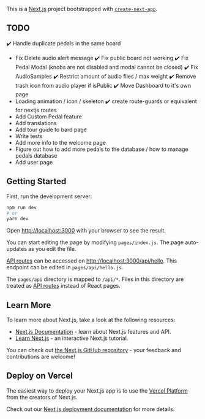 This is a [Next.js](https://nextjs.org/) project bootstrapped with [`create-next-app`](https://github.com/vercel/next.js/tree/canary/packages/create-next-app).

## TODO
 ✔️ Handle duplicate pedals in the same board
 - Fix Delete audio alert message
 ✔️ Fix public board not working
   ✔️ Fix Pedal Modal (knobs are not disabled and modal cannot be closed)
   ✔️ Fix AudioSamples 
 ✔️ Restrict amount of audio files / max weight
 ✔️ Remove trash icon from audio player if isPublic
 ✔️ Move Dashboard to it's own page
 - Loading animation / icon / skeleton
 ✔️ create route-guards or equivalent for nextjs routes
 - Add Custom Pedal feature
 - Add translations
 - Add tour guide to bard page
 - Write tests
 - Add more info to the welcome page
 - Figure out how to add more pedals to the database / how to manage pedals database
 - Add user page

## Getting Started

First, run the development server:

```bash
npm run dev
# or
yarn dev
```

Open [http://localhost:3000](http://localhost:3000) with your browser to see the result.

You can start editing the page by modifying `pages/index.js`. The page auto-updates as you edit the file.

[API routes](https://nextjs.org/docs/api-routes/introduction) can be accessed on [http://localhost:3000/api/hello](http://localhost:3000/api/hello). This endpoint can be edited in `pages/api/hello.js`.

The `pages/api` directory is mapped to `/api/*`. Files in this directory are treated as [API routes](https://nextjs.org/docs/api-routes/introduction) instead of React pages.

## Learn More

To learn more about Next.js, take a look at the following resources:

- [Next.js Documentation](https://nextjs.org/docs) - learn about Next.js features and API.
- [Learn Next.js](https://nextjs.org/learn) - an interactive Next.js tutorial.

You can check out [the Next.js GitHub repository](https://github.com/vercel/next.js/) - your feedback and contributions are welcome!

## Deploy on Vercel

The easiest way to deploy your Next.js app is to use the [Vercel Platform](https://vercel.com/new?utm_medium=default-template&filter=next.js&utm_source=create-next-app&utm_campaign=create-next-app-readme) from the creators of Next.js.

Check out our [Next.js deployment documentation](https://nextjs.org/docs/deployment) for more details.
